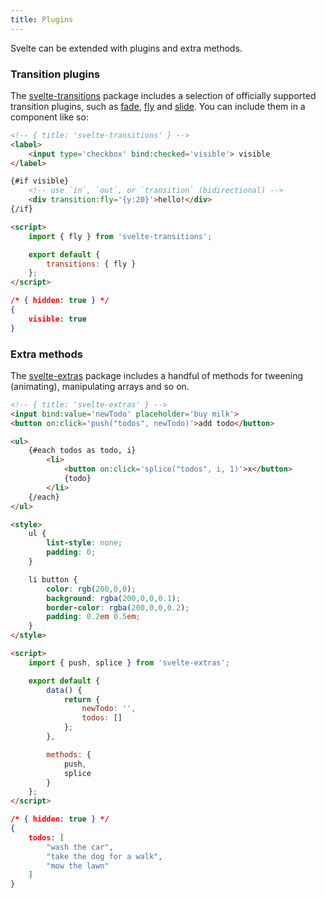 ```yaml
---
title: Plugins
---
```


Svelte can be extended with plugins and extra methods.

### Transition plugins

The [svelte-transitions](https://github.com/sveltejs/svelte-transitions) package includes a selection of officially supported transition plugins, such as [fade](https://github.com/sveltejs/svelte-transitions-fade), [fly](https://github.com/sveltejs/svelte-transitions-fly) and [slide](https://github.com/sveltejs/svelte-transitions-slide). You can include them in a component like so:

```html
<!-- { title: 'svelte-transitions' } -->
<label>
	<input type='checkbox' bind:checked='visible'> visible
</label>

{#if visible}
	<!-- use `in`, `out`, or `transition` (bidirectional) -->
	<div transition:fly='{y:20}'>hello!</div>
{/if}

<script>
	import { fly } from 'svelte-transitions';

	export default {
		transitions: { fly }
	};
</script>
```

```json
/* { hidden: true } */
{
	visible: true
}
```


### Extra methods

The [svelte-extras](https://github.com/sveltejs/svelte-extras) package includes a handful of methods for tweening (animating), manipulating arrays and so on.

```html
<!-- { title: 'svelte-extras' } -->
<input bind:value='newTodo' placeholder='buy milk'>
<button on:click='push("todos", newTodo)'>add todo</button>

<ul>
	{#each todos as todo, i}
		<li>
			<button on:click='splice("todos", i, 1)'>x</button>
			{todo}
		</li>
	{/each}
</ul>

<style>
	ul {
		list-style: none;
		padding: 0;
	}

	li button {
		color: rgb(200,0,0);
		background: rgba(200,0,0,0.1);
		border-color: rgba(200,0,0,0.2);
		padding: 0.2em 0.5em;
	}
</style>

<script>
	import { push, splice } from 'svelte-extras';

	export default {
		data() {
			return {
				newTodo: '',
				todos: []
			};
		},

		methods: {
			push,
			splice
		}
	};
</script>
```

```json
/* { hidden: true } */
{
	todos: [
		"wash the car",
		"take the dog for a walk",
		"mow the lawn"
	]
}
```